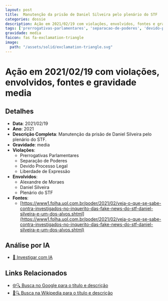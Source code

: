 ```yaml
---
layout: post
title:  Manutenção da prisão de Daniel Silveira pelo plenário do STF
categories: dossie
description: Ação em 2021/02/19 com violações, envolvidos, fontes e gravidade media
tags: ['prerrogativas-parlamentares', 'separacao-de-poderes', 'devido-processo-legal', 'liberdade-de-expressao', 'alexandre-de-moraes', 'daniel-silveira', 'plenario-do-stf', 'gravidade-media']
gravidade: media
faicon: fas fa-exclamation-triangle
image:
  path: "/assets/solid/exclamation-triangle.svg"
---
```


# Ação em 2021/02/19 com violações, envolvidos, fontes e gravidade media

## Detalhes
- **Data**: 2021/02/19
- **Ano**: 2021
- **Descrição Completa**: Manutenção da prisão de Daniel Silveira pelo plenário do STF.
- **Gravidade**: media <i class="fas fas fa-exclamation-triangle fa-2x"></i>
- **Violações**:
  - Prerrogativas Parlamentares
  - Separação de Poderes
  - Devido Processo Legal
  - Liberdade de Expressão
- **Envolvidos**:
  - Alexandre de Moraes
  - Daniel Silveira
  - Plenário do STF
- **Fontes**:
  - [https://www1.folha.uol.com.br/poder/2021/02/veja-o-que-se-sabe-contra-investigados-no-inquerito-das-fake-news-do-stf-daniel-silveira-e-um-dos-alvos.shtml](https://www1.folha.uol.com.br/poder/2021/02/veja-o-que-se-sabe-contra-investigados-no-inquerito-das-fake-news-do-stf-daniel-silveira-e-um-dos-alvos.shtml)

## Análise por IA
- [🤖 Investigar com IA](https://www.perplexity.ai/search?q=%22Alexandre%20de%20Moraes%22%20Manuten%C3%A7%C3%A3o%20da%20pris%C3%A3o%20de%20Daniel%20Silveira%20pelo%20plen%C3%A1rio%20do%20STF%20Manuten%C3%A7%C3%A3o%20da%20pris%C3%A3o%20de%20Daniel%20Silveira%20pelo%20plen%C3%A1rio%20do%20STF.%20Prerrogativas%20Parlamentares%20Separa%C3%A7%C3%A3o%20de%20Poderes%20Devido%20Processo%20Legal%20Liberdade%20de%20Express%C3%A3o%202021%20gravidade%20media)

## Links Relacionados
- [🌐🔍 Busca no Google para o título e descrição](https://www.google.com/search?q=%22Alexandre%20de%20Moraes%22%20Manuten%C3%A7%C3%A3o%20da%20pris%C3%A3o%20de%20Daniel%20Silveira%20pelo%20plen%C3%A1rio%20do%20STF%20Manuten%C3%A7%C3%A3o%20da%20pris%C3%A3o%20de%20Daniel%20Silveira%20pelo%20plen%C3%A1rio%20do%20STF.%20Prerrogativas%20Parlamentares%20Separa%C3%A7%C3%A3o%20de%20Poderes%20Devido%20Processo%20Legal%20Liberdade%20de%20Express%C3%A3o%202021%20gravidade%20media)
- [📖🔍 Busca na Wikipedia para o título e descrição](https://pt.wikipedia.org/w/index.php?search=%22Alexandre%20de%20Moraes%22%20Manuten%C3%A7%C3%A3o%20da%20pris%C3%A3o%20de%20Daniel%20Silveira%20pelo%20plen%C3%A1rio%20do%20STF%20Manuten%C3%A7%C3%A3o%20da%20pris%C3%A3o%20de%20Daniel%20Silveira%20pelo%20plen%C3%A1rio%20do%20STF.%20Prerrogativas%20Parlamentares%20Separa%C3%A7%C3%A3o%20de%20Poderes%20Devido%20Processo%20Legal%20Liberdade%20de%20Express%C3%A3o%202021%20gravidade%20media)

